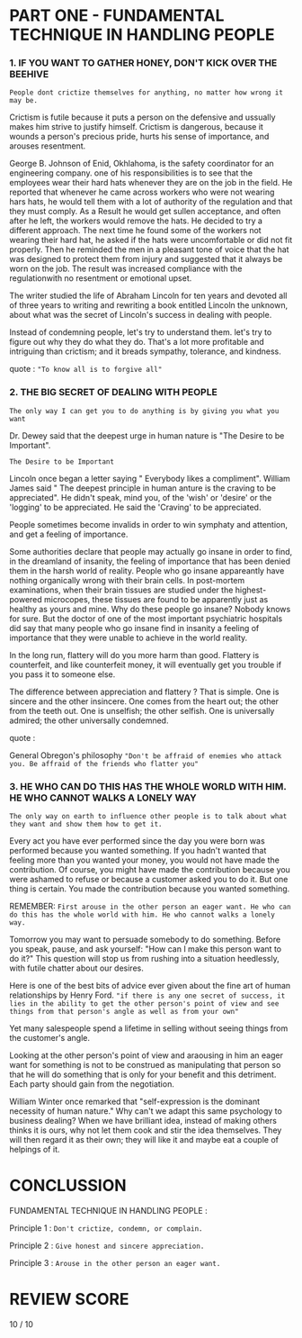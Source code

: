 # PART ONE - FUNDAMENTAL TECHNIQUE IN HANDLING PEOPLE

### 1. IF YOU WANT TO GATHER HONEY, DON'T KICK OVER THE BEEHIVE

```
People dont crictize themselves for anything, no matter how wrong it may be.
```

Crictism is futile because it puts a person on the defensive and ussually makes him strive to justify himself. Crictism is dangerous, because it wounds a person's precious pride, hurts his sense of importance, and arouses resentment.

George B. Johnson of Enid, Okhlahoma, is the safety coordinator for an engineering company. one of his responsibilities is to see that the employees wear their hard hats whenever they are on the job in the field. He reported that whenever he came across workers who were not wearing hars hats, he would tell them with a lot of authority of the regulation and that they must comply. As a Result he would get sullen acceptance, and often after he left, the workers would remove the hats.
He decided to try a different approach. The next time he found some of the workers not wearing their hard hat, he asked if the hats were uncomfortable or did not fit properly. Then he reminded the men in a pleasant tone of voice that the hat was designed to protect them from injury and suggested that it always be worn on the job. The result was increased compliance with the regulationwith no resentment or emotional upset.

The writer studied the life of Abraham Lincoln for ten years and devoted all of three years to writing and rewriting a book entitled Lincoln the unknown, about what was the secret of Lincoln's success in dealing with people.

Instead of condemning people, let's try to understand them. let's try to figure out why they do what they do. That's a lot more profitable and intriguing than crictism; and it breads sympathy, tolerance, and kindness.

quote : ``` "To know all is to forgive all" ```

### 2. THE BIG SECRET OF DEALING WITH PEOPLE

```
The only way I can get you to do anything is by giving you what you want
```

Dr. Dewey said that the deepest urge in human nature is "The Desire to be Important".

```
The Desire to be Important
```
Lincoln once began a letter saying " Everybody likes a compliment". William James said " The deepest principle in human anture is the craving to be appreciated". He didn't speak, mind you, of the 'wish' or 'desire' or the 'logging' to be appreciated. He said the 'Craving' to be appreciated.

People sometimes become invalids in order to win symphaty and attention, and get a feeling of importance.

Some authorities declare that people may actually go insane in order to find, in the dreamland of insanity, the feeling of importance that has been denied them in the harsh world of reality.
People who go insane appareantly have nothing organically wrong with their brain cells. In post-mortem examinations, when their brain tissues are studied under the highest-powered microcopes, these tissues are found to be apparently just as healthy as yours and mine.
Why do these people go insane?
Nobody knows for sure. But the doctor of one of the most important psychiatric hospitals did say that many people who go insane find in insanity a feeling of importance that they were unable to achieve in the world reality.

In the long run, flattery will do you more harm than good. Flattery is counterfeit, and like counterfeit money, it will eventually get you trouble if you pass it to someone else.

The difference between appreciation and flattery ? That is simple. One is sincere and the other insincere. One comes from the heart out; the other from the teeth out. One is unselfish; the other selfish. One is universally admired; the other universally condemned.

quote :

General Obregon's philosophy 
``` "Don't be affraid of enemies who attack you. Be affraid of the friends who flatter you" ```

### 3. HE WHO CAN DO THIS HAS THE WHOLE WORLD WITH HIM. HE WHO CANNOT WALKS A LONELY WAY

``` The only way on earth to influence other people is to talk about what they want and show them how to get it. ```

Every act you have ever performed since the day you were born was performed because you wanted something. If you hadn't wanted that feeling more than you wanted your money, you would not have made the contribution. Of course, you might have made the contribution because you were ashamed to refuse or because a customer asked you to do it. But one thing is certain. You made the contribution because you wanted something.

REMEMBER:
``` First arouse in the other person an eager want. He who can do this has the whole world with him. He who cannot walks a lonely way. ```

Tomorrow you may want to persuade somebody to do something. Before you speak, pause, and ask yourself: "How can I make this person want to do it?"
This question will stop us from rushing into a situation heedlessly, with futile chatter about our desires.

Here is one of the best bits of advice ever given about the fine art of human relationships by Henry Ford.
``` "if there is any one secret of success, it lies in the ability to get the other person's point of view and see things from that person's angle as well as from your own" ```

Yet many salespeople spend a lifetime in selling without seeing things from the customer's angle.

Looking at  the other person's point of view and araousing in him an eager want for something is not to be construed as manipulating that person so that he will do something that is only for your benefit and this detriment. Each party should gain from the negotiation.

William Winter once remarked that "self-expression is the dominant necessity of human nature." Why can't we adapt this same psychology to business dealing? When we have brilliant idea, instead of making others thinks it is ours, why not let them cook and stir the idea themselves. They will then regard it as their own; they will like it and maybe eat a couple of helpings of it.


# CONCLUSSION

FUNDAMENTAL TECHNIQUE IN HANDLING PEOPLE :

Principle 1 :
```Don't crictize, condemn, or complain.```

Principle 2 :
```Give honest and sincere appreciation.```

Principle 3 :
```Arouse in the other person an eager want.```


# REVIEW SCORE

10 / 10